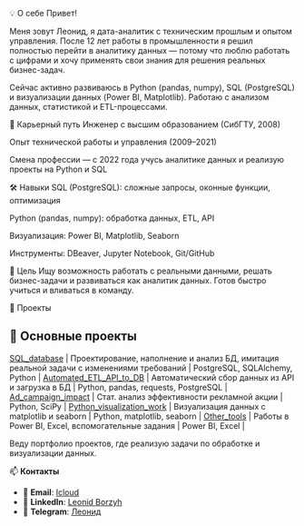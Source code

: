 💡 О себе
Привет!

Меня зовут Леонид, я дата-аналитик с техническим прошлым и опытом управления. После 12 лет работы в промышленности я решил полностью перейти в аналитику данных — потому что люблю работать с цифрами и хочу применять свои знания для решения реальных бизнес-задач.

Сейчас активно развиваюсь в Python (pandas, numpy), SQL (PostgreSQL) и визуализации данных (Power BI, Matplotlib). Работаю с анализом данных, статистикой и ETL-процессами.

🚀 Карьерный путь
Инженер с высшим образованием (СибГТУ, 2008)

Опыт технической работы и управления (2009–2021)

Смена профессии — с 2022 года учусь аналитике данных и реализую проекты на Python и SQL

🛠 Навыки
SQL (PostgreSQL): сложные запросы, оконные функции, оптимизация

Python (pandas, numpy): обработка данных, ETL, API

Визуализация: Power BI, Matplotlib, Seaborn

Инструменты: DBeaver, Jupyter Notebook, Git/GitHub

🎯 Цель
Ищу возможность работать с реальными данными, решать бизнес-задачи и развиваться как аналитик данных. Готов быстро учиться и вливаться в команду.


📌 Проекты

## 💼 Основные проекты

 [SQL_database](./SQL_database) | Проектирование, наполнение и анализ БД, имитация реальной задачи с изменениями требований | PostgreSQL, SQLAlchemy, Python |
 [Automated_ETL_API_to_DB](./Automated_ETL_API_to_DB) | Автоматический сбор данных из API и загрузка в БД | Python, pandas, requests, PostgreSQL |
 [Ad_campaign_impact](./Ad_campaign_impact) | Стат. анализ эффективности рекламной акции | Python, SciPy |
 [Python_visualization_work](./Python_visualization_work) | Визуализация данных с matplotlib и seaborn | Python, matplotlib, seaborn |
 [Other_tools](./Other_tools) | Работы в Power BI, Excel, вспомогательные задания | Power BI, Excel |

Веду портфолио проектов, где реализую задачи по обработке и визуализации данных.


📫 **Контакты**  

- 📩 **Email**: [Icloud](mailto:borozyakll@icloud.com)  
- 🔗 **LinkedIn**: [Leonid Borzyh](https://www.linkedin.com/feed/) 
- 📨 **Telegram**: [Леонид](https://t.me/Leonid_Borzyh)  



